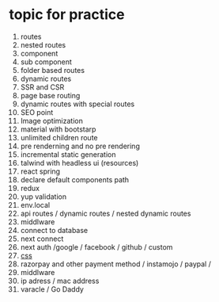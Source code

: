 # topic for practice
1. routes 
2. nested routes
3. component
4. sub component
5. folder based routes
6. dynamic routes
7. SSR and CSR
8. page base routing
9. dynamic routes with special routes
10. SEO point
11. Image optimization
12. material with bootstarp
13. unlimited children route
14. pre renderning and no pre rendering
15. incremental static generation
16. talwind with headless ui (resources)
17. react spring
18. declare default components path
19. redux
20. yup validation
21. env.local
22. api routes / dynamic routes / nested dynamic routes
23. middlware
24. connect to database
25. next connect
26. next auth /google / facebook / github / custom
27. [css](https://cssgradient.io/gradient-backgrounds/)
28. razorpay and other payment method / instamojo / paypal / 
29. middlware
30. ip adress / mac address
31. varacle / Go Daddy